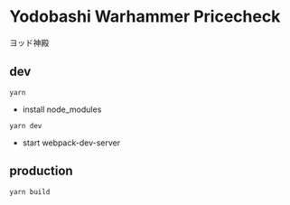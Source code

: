 # Yodobashi Warhammer Pricecheck

ヨッド神殿

## dev

`yarn`

- install node_modules

`yarn dev`

- start webpack-dev-server

## production

`yarn build`
